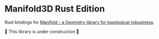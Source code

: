 # Manifold3D Rust Edition

Rust bindings for [Manifold - a Geometry library for topological robustness](https://github.com/elalish/manifold).

🚧 This library is under construction 🚧